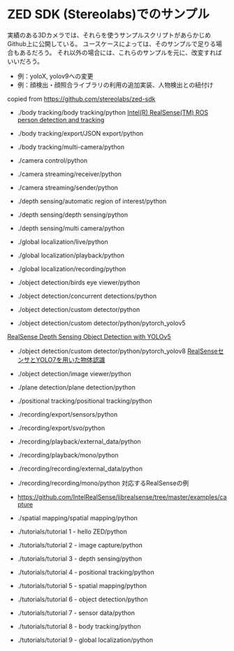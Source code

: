 # ZED SDK (Stereolabs)でのサンプル

実績のある3Dカメラでは、それらを使うサンプルスクリプトがあらかじめGithub上に公開している。
ユースケースによっては、そのサンプルで足りる場合もあるだろう。
それ以外の場合には、これらのサンプルを元に、改変すればいいだろう。
- 例：yoloX, yolov9への変更
- 例：顔検出・顔照合ライブラリの利用の追加実装、人物検出との紐付け

copied from 
https://github.com/stereolabs/zed-sdk

- ./body tracking/body tracking/python
[Intel(R) RealSense(TM) ROS person detection and tracking](https://github.com/kevincwells/realsense_person)

- ./body tracking/export/JSON export/python
- ./body tracking/multi-camera/python
- ./camera control/python
- ./camera streaming/receiver/python
- ./camera streaming/sender/python
- ./depth sensing/automatic region of interest/python
- ./depth sensing/depth sensing/python
- ./depth sensing/multi camera/python
- ./global localization/live/python
- ./global localization/playback/python
- ./global localization/recording/python
- ./object detection/birds eye viewer/python
- ./object detection/concurrent detections/python
- ./object detection/custom detector/python
- ./object detection/custom detector/python/pytorch_yolov5

[RealSense Depth Sensing Object Detection with YOLOv5](https://github.com/Paulraj916/RealSense-Depth-Sensing-Object-Detection-with-YOLOv5)
- ./object detection/custom detector/python/pytorch_yolov8
[RealSenseセンサとYOLO7を用いた物体認識](https://zak-science-labs.com/2024/07/05/realsense%E3%82%BB%E3%83%B3%E3%82%B5%E3%83%BC%E3%81%A8yolo%E3%82%92%E7%94%A8%E3%81%84%E3%81%A6%E7%89%A9%E4%BD%93%E8%AA%8D%E8%AD%98/)

- ./object detection/image viewer/python
- ./plane detection/plane detection/python
- ./positional tracking/positional tracking/python
- ./recording/export/sensors/python
- ./recording/export/svo/python
- ./recording/playback/external_data/python
- ./recording/playback/mono/python
- ./recording/recording/external_data/python
- ./recording/recording/mono/python
対応するRealSenseの例
- https://github.com/IntelRealSense/librealsense/tree/master/examples/capture

- ./spatial mapping/spatial mapping/python
- ./tutorials/tutorial 1 - hello ZED/python
- ./tutorials/tutorial 2 - image capture/python
- ./tutorials/tutorial 3 - depth sensing/python
- ./tutorials/tutorial 4 - positional tracking/python
- ./tutorials/tutorial 5 - spatial mapping/python
- ./tutorials/tutorial 6 - object detection/python
- ./tutorials/tutorial 7 - sensor data/python
- ./tutorials/tutorial 8 - body tracking/python
- ./tutorials/tutorial 9 - global localization/python

